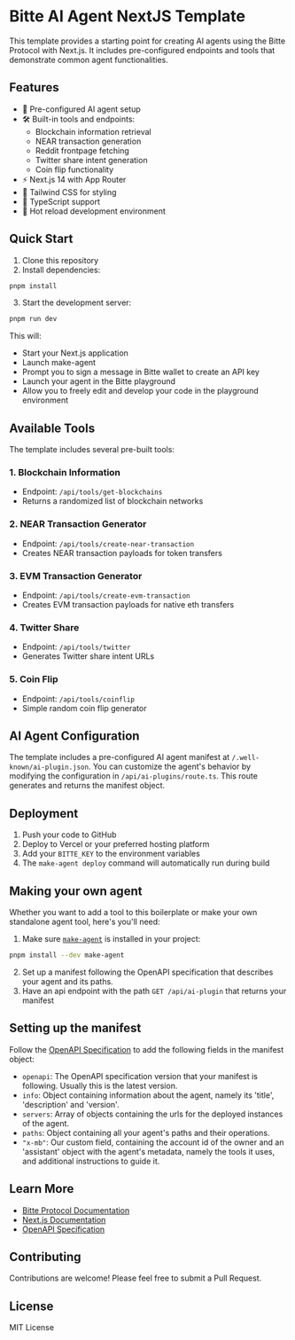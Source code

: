 # Bitte AI Agent NextJS Template

This template provides a starting point for creating AI agents using the Bitte Protocol with Next.js. It includes pre-configured endpoints and tools that demonstrate common agent functionalities.

## Features

- 🤖 Pre-configured AI agent setup
- 🛠️ Built-in tools and endpoints:
  - Blockchain information retrieval
  - NEAR transaction generation
  - Reddit frontpage fetching
  - Twitter share intent generation
  - Coin flip functionality
- ⚡ Next.js 14 with App Router
- 🎨 Tailwind CSS for styling
- 📝 TypeScript support
- 🔄 Hot reload development environment

## Quick Start

1. Clone this repository
2. Install dependencies:

```bash
pnpm install
```

3. Start the development server:

```bash
pnpm run dev
```

This will:
- Start your Next.js application
- Launch make-agent 
- Prompt you to sign a message in Bitte wallet to create an API key
- Launch your agent in the Bitte playground
- Allow you to freely edit and develop your code in the playground environment


## Available Tools

The template includes several pre-built tools:

### 1. Blockchain Information
- Endpoint: `/api/tools/get-blockchains`
- Returns a randomized list of blockchain networks

### 2. NEAR Transaction Generator
- Endpoint: `/api/tools/create-near-transaction`
- Creates NEAR transaction payloads for token transfers

### 3. EVM Transaction Generator
- Endpoint: `/api/tools/create-evm-transaction`
- Creates EVM transaction payloads for native eth transfers

### 4. Twitter Share
- Endpoint: `/api/tools/twitter`
- Generates Twitter share intent URLs

### 5. Coin Flip
- Endpoint: `/api/tools/coinflip`
- Simple random coin flip generator

## AI Agent Configuration

The template includes a pre-configured AI agent manifest at `/.well-known/ai-plugin.json`. You can customize the agent's behavior by modifying the configuration in `/api/ai-plugins/route.ts`. This route generates and returns the manifest object.


## Deployment

1. Push your code to GitHub
2. Deploy to Vercel or your preferred hosting platform
3. Add your `BITTE_KEY` to the environment variables
4. The `make-agent deploy` command will automatically run during build

## Making your own agent

Whether you want to add a tool to this boilerplate or make your own standalone agent tool, here's you'll need:

1. Make sure [`make-agent`](https://github.com/BitteProtocol/make-agent) is installed in your project:
```bash
pnpm install --dev make-agent
```
2. Set up a manifest following the OpenAPI specification that describes your agent and its paths.
3. Have an api endpoint with the path `GET /api/ai-plugin` that returns your manifest

## Setting up the manifest

Follow the [OpenAPI Specification](https://swagger.io/specification/#schema-1) to add the following fields in the manifest object:
- `openapi`: The OpenAPI specification version that your manifest is following. Usually this is the latest version.
- `info`: Object containing information about the agent, namely its 'title', 'description' and 'version'.
- `servers`: Array of objects containing the urls for the deployed instances of the agent.
- `paths`: Object containing all your agent's paths and their operations.
- `"x-mb"`: Our custom field, containing the account id of the owner and an 'assistant' object with the agent's metadata, namely the tools it uses, and additional instructions to guide it.

## Learn More

- [Bitte Protocol Documentation](https://docs.bitte.ai)
- [Next.js Documentation](https://nextjs.org/docs)
- [OpenAPI Specification](https://swagger.io/specification/)

## Contributing

Contributions are welcome! Please feel free to submit a Pull Request.

## License

MIT License
